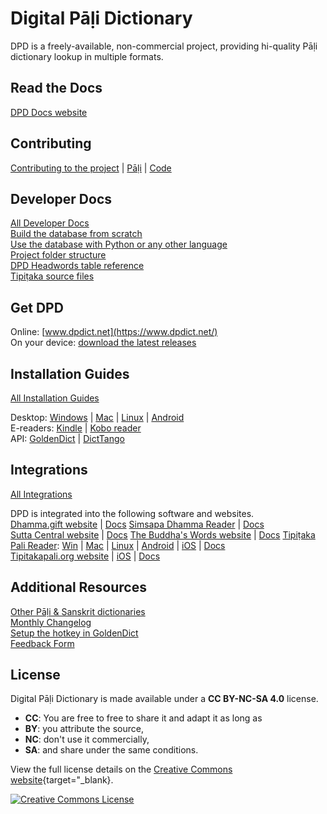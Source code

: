 # Digital Pāḷi Dictionary

DPD is a freely-available, non-commercial project, providing hi-quality Pāḷi dictionary lookup in multiple formats.

## Read the Docs
[DPD Docs website](https://digitalpalidictionary.github.io)

## Contributing
[Contributing to the project](https://digitalpalidictionary.github.io/contributing/) | [Pāḷi](https://digitalpalidictionary.github.io/contributing/pali/) | [Code](https://digitalpalidictionary.github.io/contributing/code/)

## Developer Docs

[All Developer Docs](https://digitalpalidictionary.github.io/technical/)  
[Build the database from scratch](https://digitalpalidictionary.github.io/technical/build_db/)  
[Use the database with Python or any other language](https://digitalpalidictionary.github.io/technical/use_db/)  
[Project folder structure](https://digitalpalidictionary.github.io/technical/project_folder_structure/)  
[DPD Headwords table reference](https://digitalpalidictionary.github.io/technical/dpd_headwords_table/)  
[Tipiṭaka source files](https://digitalpalidictionary.github.io/technical/tipitaka_source_files/)  

## Get DPD
Online: [www.dpdict.net](https://www.dpdict.net/)  
On your device: [download the latest releases](https://github.com/digitalpalidictionary/dpd-db/releases)

## Installation Guides
[All Installation Guides](https://digitalpalidictionary.github.io/install/)

Desktop: [Windows](https://digitalpalidictionary.github.io/install/win/) | [Mac](https://digitalpalidictionary.github.io/install/mac/) | [Linux](https://digitalpalidictionary.github.io/install/linux/) | [Android](https://digitalpalidictionary.github.io/install/android_dicttango/)  
E-readers: [Kindle](https://digitalpalidictionary.github.io/install/kindle/) | [Kobo reader](https://digitalpalidictionary.github.io/install/kobo/)  
API: [GoldenDict](https://digitalpalidictionary.github.io/webapp/api_goldendict/) |
[DictTango](https://digitalpalidictionary.github.io/webapp/api_dicttango/)

## Integrations

[All Integrations](https://digitalpalidictionary.github.io/integrations/)

DPD is integrated into the following software and websites.  
[Dhamma.gift website](https://find.dhamma.gift/) | [Docs](https://digitalpalidictionary.github.io/integrations/dhamma_gift/)
[Simsapa Dhamma Reader](https://simsapa.github.io/) | [Docs](https://digitalpalidictionary.github.io/integrations/simsapa/)  
[Sutta Central website](https://suttacentral.net/) | [Docs](https://digitalpalidictionary.github.io/integrations/sutta_central/)
[The Buddha's Words website](https://thebuddhaswords.net/mn/mn1.html#content) | [Docs](https://digitalpalidictionary.github.io/integrations/tbw/)
[Tipiṭaka Pali Reader](https://americanmonk.org/tipitaka-pali-reader/): [Win](https://apps.microsoft.com/store/detail/tipitaka-pali-reader/9MTH9TD82TGR?hl=en-ms&gl=ms) | [Mac](https://apps.apple.com/us/app/tipitaka-pali-reader/id1541426949) | [Linux](https://github.com/bksubhuti/tipitaka-pali-reader/releases/) | [Android](https://play.google.com/store/apps/details?id=com.paauk.tipitakapalireader) | [iOS](https://apps.apple.com/us/app/tipitaka-pali-reader/id1541426949) | [Docs](https://digitalpalidictionary.github.io/integrations/tpr/)  
[Tipitakapali.org website](https://tipitakapali.org/) | [iOS](https://apps.apple.com/vn/app/tipitakacst/id6743404213) | [Docs](https://digitalpalidictionary.github.io/integrations/tipitakapali/)

## Additional Resources
[Other Pāḷi & Sanskrit dictionaries](https://github.com/digitalpalidictionary/dpd-db/tree/main/exporter/other_dictionaries)  
[Monthly Changelog](https://digitalpalidictionary.github.io/changelog.html)  
[Setup the hotkey in GoldenDict](https://digitalpalidictionary.github.io/setup_hotkey.html)  
[Feedback Form](https://docs.google.com/forms/d/e/1FAIpQLSf9boBe7k5tCwq7LdWgBHHGIPVc4ROO5yjVDo1X5LDAxkmGWQ/viewform)

## License

Digital Pāḷi Dictionary is made available under a __CC BY-NC-SA 4.0__ license. 

- __CC__: You are free to free to share it and adapt it as long as
- __BY__: you attribute the source, 
- __NC__: don't use it commercially, 
- __SA__: and share under the same conditions.

View the full license details on the [Creative Commons website](http://creativecommons.org/licenses/by-nc-sa/4.0/){target="_blank}. 

<a rel="license" href="http://creativecommons.org/licenses/by-nc-sa/4.0/" target="_blank"><img alt="Creative Commons License" style="border-width:0" src="https://i.creativecommons.org/l/by-nc-sa/4.0/88x31.png" /></a><br />